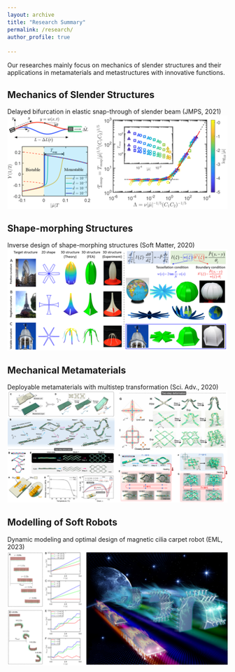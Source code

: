 ```yaml
---
layout: archive
title: "Research Summary"
permalink: /research/
author_profile: true

---
```


Our researches mainly focus on mechanics of slender structures and their applications in metamaterials and metastructures with innovative functions.

Mechanics of Slender Structures
--------
Delayed bifurcation in elastic snap-through of slender beam (JMPS, 2021)
![Dynamic Snap-throgh](/figures/JMPS2021_DynamicSnapthrogh.png "JMPS2021")

Shape-morphing Structures
--------
Inverse design of shape-morphing structures (Soft Matter, 2020)
![Shape-morphing](/figures/SoftMatter2021_ShapeMorphing.png "SoftMatter2020")

Mechanical Metamaterials
--------
Deployable metamaterials with multistep transformation (Sci. Adv., 2020)
![Deployable Metamaterials](/figures/SciAdv2022_DeployableMetamaterials.png "SciAdv2020")

Modelling of Soft Robots
--------
Dynamic modeling and optimal design of magnetic cilia carpet robot (EML, 2023)
![Modeling Magnetic Robot](/figures/EML2023_ModellingMagneticRobot.png "EML2023")
